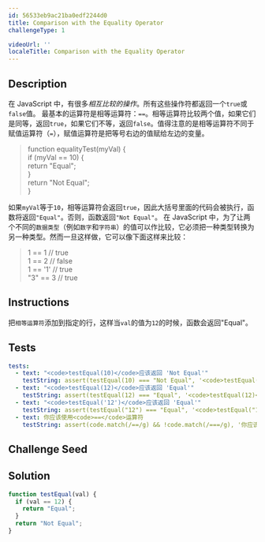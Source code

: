 ```yaml
---
id: 56533eb9ac21ba0edf2244d0
title: Comparison with the Equality Operator
challengeType: 1

videoUrl: ''
localeTitle: Comparison with the Equality Operator
---
```


## Description
<section id='description'>
在 JavaScript 中，有很多<dfn>相互比较的操作</dfn>。所有这些操作符都返回一个<code>true</code>或<code>false</code>值。
最基本的运算符是相等运算符：<code>==</code>。相等运算符比较两个值，如果它们是同等，返回<code>true</code>，如果它们不等，返回<code>false</code>。值得注意的是相等运算符不同于赋值运算符（<code>=</code>），赋值运算符是把等号右边的值赋给左边的变量。
<blockquote>function equalityTest(myVal) {<br>  if (myVal == 10) {<br>     return "Equal";<br>  }<br>  return "Not Equal";<br>}</blockquote>
如果<code>myVal</code>等于<code>10</code>，相等运算符会返回<code>true</code>，因此大括号里面的代码会被执行，函数将返回<code>"Equal"</code>。否则，函数返回<code>"Not Equal"</code>。
在 JavaScript 中，为了让两个不同的<code>数据类型</code>（例如<code>数字</code>和<code>字符串</code>）的值可以作比较，它必须把一种类型转换为另一种类型。然而一旦这样做，它可以像下面这样来比较：
<blockquote>   1   ==  1    // true<br>   1   ==  2    // false<br>   1   == '1'   // true<br>  "3"  ==  3    // true</blockquote>
</section>

## Instructions
<section id='instructions'>
把<code>相等运算符</code>添加到指定的行，这样当<code>val</code>的值为<code>12</code>的时候，函数会返回"Equal"。
</section>

## Tests
<section id='tests'>

```yml
tests:
  - text: "<code>testEqual(10)</code>应该返回 'Not Equal'"
    testString: assert(testEqual(10) === "Not Equal", '<code>testEqual(10)</code>应该返回 "Not Equal"');
  - text: "<code>testEqual(12)</code>应该返回 'Equal'"
    testString: assert(testEqual(12) === "Equal", '<code>testEqual(12)</code>应该返回 "Equal"');
  - text: "<code>testEqual('12')</code>应该返回 'Equal'"
    testString: assert(testEqual("12") === "Equal", '<code>testEqual("12")</code>应该返回 "Equal"');
  - text: 你应该使用<code>==</code>运算符
    testString: assert(code.match(/==/g) && !code.match(/===/g), '你应该使用<code>==</code>运算符');

```

</section>

## Challenge Seed
<section id='challengeSeed'>















</section>

## Solution
<section id='solution'>

```js
function testEqual(val) {
  if (val == 12) {
    return "Equal";
  }
  return "Not Equal";
}
```

</section>
              
